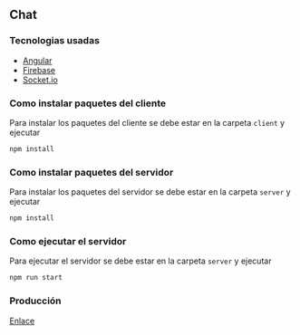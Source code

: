 ## Chat

### Tecnologias usadas

-   [Angular](https://angular.io/)
-   [Firebase](https://firebase.google.com/)
-   [Socket.io](https://socket.io/)

### Como instalar paquetes del cliente

Para instalar los paquetes del cliente se debe estar en la carpeta `client` y ejecutar

```bash
npm install
```

### Como instalar paquetes del servidor

Para instalar los paquetes del servidor se debe estar en la carpeta `server` y ejecutar

```bash
npm install
```

### Como ejecutar el servidor

Para ejecutar el servidor se debe estar en la carpeta `server` y ejecutar

```bash
npm run start
```

### Producción

[Enlace](https://chat-f44a7.web.app)

